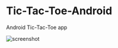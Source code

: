 # Tic-Tac-Toe-Android
Android Tic-Tac-Toe app

![screenshot](https://user-images.githubusercontent.com/50139878/126903636-b61516dc-aa5e-4d47-8d1d-730ffac1b668.png)

